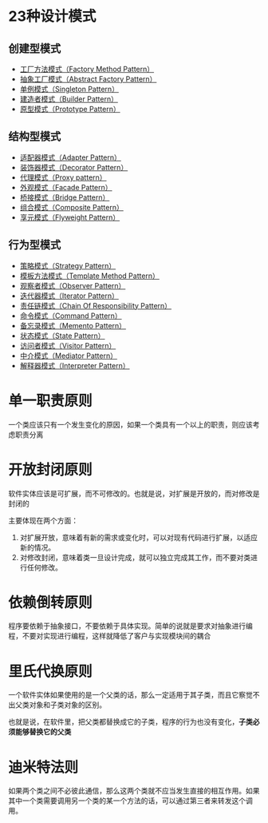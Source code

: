 # 23种设计模式

## 创建型模式

* [工厂方法模式（Factory Method Pattern）](https://github.com/andochiwa/Design-Pattern/tree/master/Factory-Method-Pattern)
* [抽象工厂模式（Abstract Factory Pattern）](https://github.com/andochiwa/Design-Pattern/tree/master/Abstract-Factory-Pattern)
* [单例模式（Singleton Pattern）](https://github.com/andochiwa/Design-Pattern/tree/master/Singleton-Pattern)
* [建造者模式（Builder Pattern）](https://github.com/andochiwa/Design-Pattern/tree/master/Builder-Pattern)
* [原型模式（Prototype Pattern）](https://github.com/andochiwa/Design-Pattern/tree/master/Prototype-Pattern)

## 结构型模式

* [适配器模式（Adapter Pattern）](https://github.com/andochiwa/Design-Pattern/tree/master/Adapter-Pattern)
* [装饰器模式（Decorator Pattern）](https://github.com/andochiwa/Design-Pattern/tree/master/Decorator-Pattern)
* [代理模式（Proxy pattern）](https://github.com/andochiwa/Design-Pattern/tree/master/Proxy-pattern)
* [外观模式（Facade Pattern）](https://github.com/andochiwa/Design-Pattern/tree/master/Facade-Pattern)
* [桥接模式（Bridge Pattern）](https://github.com/andochiwa/Design-Pattern/tree/master/Bridge-Pattern)
* [组合模式（Composite Pattern）](https://github.com/andochiwa/Design-Pattern/tree/master/Composite-Pattern)
* [享元模式（Flyweight Pattern）](https://github.com/andochiwa/Design-Pattern/tree/master/Flyweight-Pattern)

## 行为型模式

* [策略模式（Strategy Pattern）](https://github.com/andochiwa/Design-Pattern/tree/master/Strategy-Pattern)
* [模板方法模式（Template Method Pattern）](https://github.com/andochiwa/Design-Pattern/tree/master/Template-Method-Pattern)
* [观察者模式（Observer Pattern）](https://github.com/andochiwa/Design-Pattern/tree/master/Observer-Pattern)
* [迭代器模式（Iterator Pattern）](https://github.com/andochiwa/Design-Pattern/tree/master/Iterator-Pattern)
* [责任链模式（Chain Of Responsibility Pattern）](https://github.com/andochiwa/Design-Pattern/tree/master/Chain-Of-Responsibility)
* [命令模式（Command Pattern）](https://github.com/andochiwa/Design-Pattern/tree/master/Command-Pattern)
* [备忘录模式（Memento Pattern）](https://github.com/andochiwa/Design-Pattern/tree/master/Memento-Pattern)
* [状态模式（State Pattern）](https://github.com/andochiwa/Design-Pattern/tree/master/State-Pattern)
* [访问者模式（Visitor Pattern）](https://github.com/andochiwa/Design-Pattern/tree/master/Visitor-Pattern)
* [中介模式（Mediator Pattern）](https://github.com/andochiwa/Design-Pattern/tree/master/Mediator-Pattern)
* [解释器模式（Interpreter Pattern）](https://github.com/andochiwa/Design-Pattern/tree/master/Interpreter-Pattern)



# <span id="1"> 单一职责原则 </span>

一个类应该只有一个发生变化的原因，如果一个类具有一个以上的职责，则应该考虑职责分离



# <span id="2">开放封闭原则 </span>

软件实体应该是可扩展，而不可修改的。也就是说，对扩展是开放的，而对修改是封闭的

主要体现在两个方面：

1. 对扩展开放，意味着有新的需求或变化时，可以对现有代码进行扩展，以适应新的情况。
2. 对修改封闭，意味着类一旦设计完成，就可以独立完成其工作，而不要对类进行任何修改。



# <span id="3">依赖倒转原则</span>

程序要依赖于抽象接口，不要依赖于具体实现。简单的说就是要求对抽象进行编程，不要对实现进行编程，这样就降低了客户与实现模块间的耦合

 

# <span id="4">里氏代换原则</span>

一个软件实体如果使用的是一个父类的话，那么一定适用于其子类，而且它察觉不出父类对象和子类对象的区别。

也就是说，在软件里，把父类都替换成它的子类，程序的行为也没有变化，**子类必须能够替换它的父类**



# 迪米特法则

如果两个类之间不必彼此通信，那么这两个类就不应当发生直接的相互作用。如果其中一个类需要调用另一个类的某一个方法的话，可以通过第三者来转发这个调用。